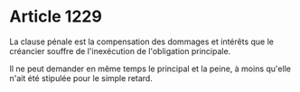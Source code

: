 # Article 1229

La clause pénale est la compensation des dommages et intérêts que le créancier souffre de l'inexécution de l'obligation principale.

Il ne peut demander en même temps le principal et la peine, à moins qu'elle n'ait été stipulée pour le simple retard.

